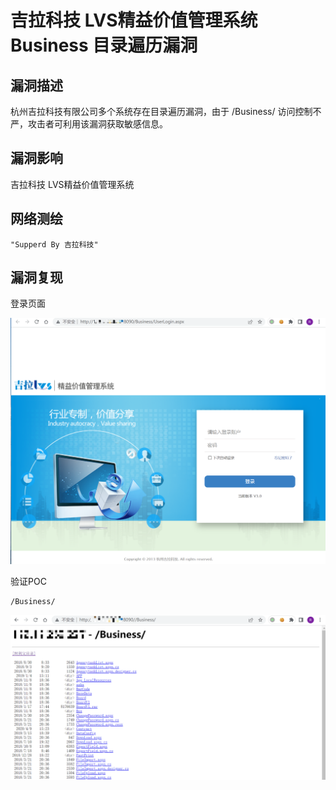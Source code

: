# 吉拉科技 LVS精益价值管理系统 Business 目录遍历漏洞

## 漏洞描述

杭州吉拉科技有限公司多个系统存在目录遍历漏洞，由于 /Business/ 访问控制不严，攻击者可利用该漏洞获取敏感信息。

## 漏洞影响

吉拉科技 LVS精益价值管理系统

## 网络测绘

```
"Supperd By 吉拉科技"
```

## 漏洞复现

登录页面

![image-20220525143613247](images/202205251436458.png)

验证POC

```
/Business/
```

![image-20220525143712687](images/202205251437757.png)